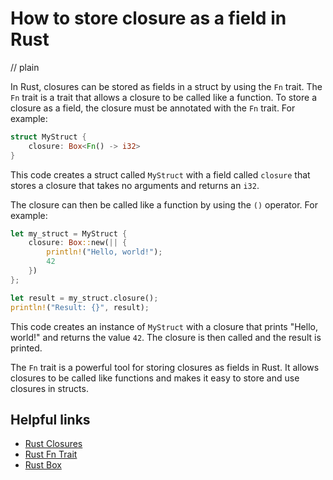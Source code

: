 # How to store closure as a field in Rust
// plain

In Rust, closures can be stored as fields in a struct by using the `Fn` trait. The `Fn` trait is a trait that allows a closure to be called like a function. To store a closure as a field, the closure must be annotated with the `Fn` trait. For example:
```rust
struct MyStruct {
    closure: Box<Fn() -> i32>
}
```
This code creates a struct called `MyStruct` with a field called `closure` that stores a closure that takes no arguments and returns an `i32`.

The closure can then be called like a function by using the `()` operator. For example:
```rust
let my_struct = MyStruct {
    closure: Box::new(|| {
        println!("Hello, world!");
        42
    })
};

let result = my_struct.closure();
println!("Result: {}", result);
```
This code creates an instance of `MyStruct` with a closure that prints "Hello, world!" and returns the value `42`. The closure is then called and the result is printed.

The `Fn` trait is a powerful tool for storing closures as fields in Rust. It allows closures to be called like functions and makes it easy to store and use closures in structs.

## Helpful links
- [Rust Closures](https://doc.rust-lang.org/book/ch13-01-closures.html)
- [Rust Fn Trait](https://doc.rust-lang.org/std/ops/trait.Fn.html)
- [Rust Box](https://doc.rust-lang.org/std/boxed/struct.Box.html)